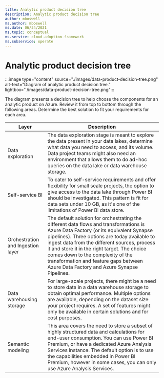 ```yaml
---
title: Analytic product decision tree
description: Analytic product decision tree
author: mboswell
ms.author: mboswell
ms.date: 06/24/2021
ms.topic: conceptual
ms.service: cloud-adoption-framework
ms.subservice: operate
---
```


<!-- needs a home-->

# Analytic product decision tree

:::image type="content" source="./images/data-product-decision-tree.png" alt-text="Diagram of analytic product decision tree." lightbox="./images/data-product-decision-tree.png":::

The diagram presents a decision tree to help choose the components for an analytic product on Azure. Review it from top to bottom through the following areas. Determine the best solution to fit your requirements for each area.

|Layer  |Description  |
|---------|---------|
|Data exploration     |The data exploration stage is meant to explore the data present in your data lakes, determine what data you need to access, and its volume. Data project teams might also need an environment that allows them to do ad-hoc queries on the data lake or data warehouse storage.         |
|Self-service BI     |To cater to self-service requirements and offer flexibility for small scale projects, the option to give access to the data lake through Power BI should be investigated. This pattern is fit for data sets under 10 GB, as it's one of the limitations of Power BI data store.         |
|Orchestration and Ingestion layer    |The default solution for orchestrating the different data flows and transformations is Azure Data Factory (or its equivalent Synapse pipelines). Three options are today available to ingest data from the different sources, process it and store it in the right target. The choice comes down to the complexity of the transformation and feature gaps between Azure Data Factory and Azure Synapse Pipelines.         |
|Data warehousing storage    |For large-scale projects, there might be a need to store data in a data warehouse storage to obtain optimal performance. Multiple options are available, depending on the dataset size your project requires. A set of features might only be available in certain solutions and for cost purposes.         |
|Semantic modeling     |This area covers the need to store a subset of highly structured data and calculations for end-user consumption. You can use Power BI Premium, or have a dedicated Azure Analysis Services instance. The default option is to use the capabilities embedded in Power BI Premium, however in some cases, you can only use Azure Analysis Services.         |
